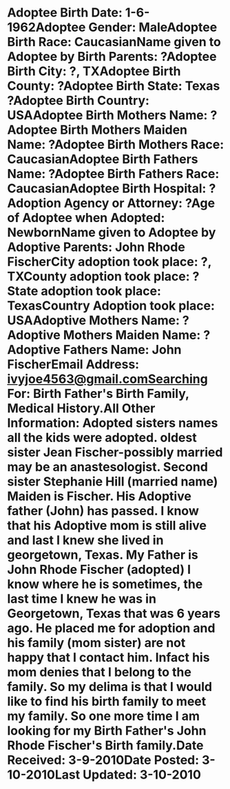 # Adoptee Birth Date: 1-6-1962Adoptee Gender: MaleAdoptee Birth Race: CaucasianName given to Adoptee by Birth Parents: ?Adoptee Birth City: ?, TXAdoptee Birth County: ?Adoptee Birth State: Texas ?Adoptee Birth Country: USAAdoptee Birth Mothers Name: ?Adoptee Birth Mothers Maiden Name: ?Adoptee Birth Mothers Race: CaucasianAdoptee Birth Fathers Name: ?Adoptee Birth Fathers Race: CaucasianAdoptee Birth Hospital: ?Adoption Agency or Attorney: ?Age of Adoptee when Adopted: NewbornName given to Adoptee by Adoptive Parents: John Rhode FischerCity adoption took place: ?, TXCounty adoption took place: ?State adoption took place: TexasCountry Adoption took place: USAAdoptive Mothers Name: ?Adoptive Mothers Maiden Name: ?Adoptive Fathers Name: John FischerEmail Address: ivyjoe4563@gmail.comSearching For: Birth Father's Birth Family, Medical History.All Other Information: Adopted sisters names all the kids were adopted. oldest sister Jean Fischer-possibly married may be an anastesologist. Second sister Stephanie Hill (married name) Maiden is Fischer. His Adoptive father (John) has passed. I know that his Adoptive mom is still alive and last I knew she lived in georgetown, Texas. My Father is John Rhode Fischer (adopted) I know where he is sometimes, the last time I knew he was in Georgetown, Texas that was 6 years ago. He placed me for adoption and his family (mom sister) are not happy that I contact him. Infact his mom denies that I belong to the family. So my delima is that I would like to find his birth family to meet my family. So one more time I am looking for my Birth Father's John Rhode Fischer's Birth family.Date Received: 3-9-2010Date Posted: 3-10-2010Last Updated: 3-10-2010